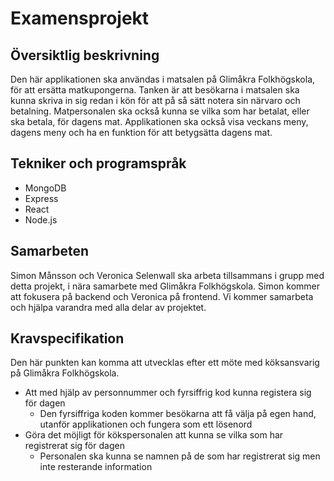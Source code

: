 # Examensprojekt

## Översiktlig beskrivning
Den här applikationen ska användas i matsalen på Glimåkra Folkhögskola, för att ersätta matkupongerna. Tanken är att besökarna i matsalen ska kunna skriva in sig redan i kön för att på så sätt notera sin närvaro och betalning. Matpersonalen ska också kunna se vilka som har betalat, eller ska betala, för dagens mat. Applikationen ska också visa veckans meny, dagens meny och ha en funktion för att betygsätta dagens mat.

## Tekniker och programspråk
- MongoDB
- Express
- React
- Node.js

## Samarbeten
Simon Månsson och Veronica Selenwall ska arbeta tillsammans i grupp med detta projekt, i nära samarbete med Glimåkra Folkhögskola. Simon kommer att fokusera på backend och Veronica på frontend. Vi kommer samarbeta och hjälpa varandra med alla delar av projektet.

## Kravspecifikation
Den här punkten kan komma att utvecklas efter ett möte med köksansvarig på Glimåkra Folkhögskola.
- Att med hjälp av personnummer och fyrsiffrig kod kunna registera sig för dagen
   - Den fyrsiffriga koden kommer besökarna att få välja på egen hand, utanför applikationen och fungera som ett lösenord
- Göra det möjligt för kökspersonalen att kunna se vilka som har registrerat sig för dagen
   - Personalen ska kunna se namnen på de som har registrerat sig men inte resterande information
